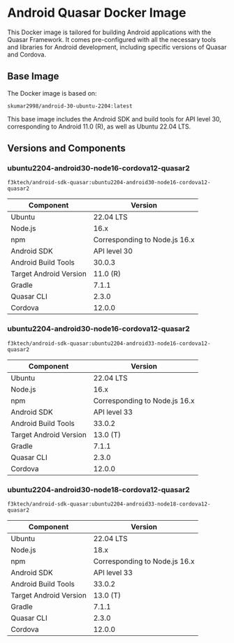 # Android Quasar Docker Image

This Docker image is tailored for building Android applications with the Quasar Framework. It comes pre-configured with all the necessary tools and libraries for Android development, including specific versions of Quasar and Cordova.

## Base Image

The Docker image is based on:

`skumar2998/android-30-ubuntu-2204:latest`

This base image includes the Android SDK and build tools for API level 30, corresponding to Android 11.0 (R), as well as Ubuntu 22.04 LTS.

## Versions and Components

### ubuntu2204-android30-node16-cordova12-quasar2

`f3ktech/android-sdk-quasar:ubuntu2204-android30-node16-cordova12-quasar2`

| Component              | Version                       |
|------------------------|-------------------------------|
| Ubuntu                 | 22.04 LTS                     |
| Node.js                | 16.x                          |
| npm                    | Corresponding to Node.js 16.x |
| Android SDK            | API level 30                  |
| Android Build Tools    | 30.0.3                        |
| Target Android Version | 11.0 (R)                      |
| Gradle                 | 7.1.1                         |
| Quasar CLI             | 2.3.0                         |
| Cordova                | 12.0.0                        |

### ubuntu2204-android30-node16-cordova12-quasar2

`f3ktech/android-sdk-quasar:ubuntu2204-android33-node16-cordova12-quasar2`

| Component              | Version                       |
|------------------------|-------------------------------|
| Ubuntu                 | 22.04 LTS                     |
| Node.js                | 16.x                          |
| npm                    | Corresponding to Node.js 16.x |
| Android SDK            | API level 33                  |
| Android Build Tools    | 33.0.2                        |
| Target Android Version | 13.0 (T)                      |
| Gradle                 | 7.1.1                         |
| Quasar CLI             | 2.3.0                         |
| Cordova                | 12.0.0                        |

### ubuntu2204-android30-node18-cordova12-quasar2

`f3ktech/android-sdk-quasar:ubuntu2204-android33-node18-cordova12-quasar2`

| Component              | Version                       |
|------------------------|-------------------------------|
| Ubuntu                 | 22.04 LTS                     |
| Node.js                | 18.x                          |
| npm                    | Corresponding to Node.js 16.x |
| Android SDK            | API level 33                  |
| Android Build Tools    | 33.0.2                        |
| Target Android Version | 13.0 (T)                      |
| Gradle                 | 7.1.1                         |
| Quasar CLI             | 2.3.0                         |
| Cordova                | 12.0.0                        |